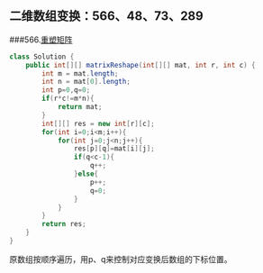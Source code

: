 ## 二维数组变换：566、48、73、289

###566.[重塑矩阵](https://leetcode-cn.com/problems/reshape-the-matrix/)

```java
class Solution {
    public int[][] matrixReshape(int[][] mat, int r, int c) {
        int m = mat.length;
        int n = mat[0].length;
        int p=0,q=0;
        if(r*c!=m*n){
            return mat;
        }
        int[][] res = new int[r][c];
        for(int i=0;i<m;i++){
            for(int j=0;j<n;j++){
                res[p][q]=mat[i][j];
                if(q<c-1){
                    q++;
                }else{
                    p++;
                    q=0;
                }
            }
        }
        return res;
    }
}
```

原数组按顺序遍历，用p、q来控制对应变换后数组的下标位置。



